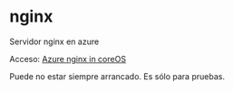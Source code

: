 # nginx
Servidor nginx en azure

Acceso: [Azure nginx in coreOS](http://gincol.francecentral.cloudapp.azure.com/)

Puede no estar siempre arrancado. Es sólo para pruebas.
